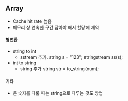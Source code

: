 ## Array
- Cache hit rate 높음
- 메모리 상 연속한 구간 잡아야 해서 할당에 제약



#### 형변환
- string to int
    - sstream 추가.
    string s = "123";
    stringstream ss(s);
- int to string
    - string 추가
    string str = to_string(num);


#### 기타
- 큰 숫자를 다룰 때는 string으로 다루는 것도 방법

